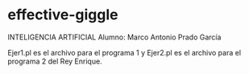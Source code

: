 # effective-giggle
INTELIGENCIA ARTIFICIAL
Alumno: Marco Antonio Prado García

Ejer1.pl es el archivo para el programa 1 y Ejer2.pl es el archivo para el programa 2 del Rey Enrique.
